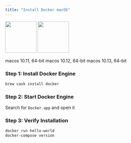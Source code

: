 ```yaml
---
title: "Install Docker macOS"
---
```


<img src="/images/docker.png" height="100">
<img src="/images/macos.png" height="100">

<span class="w3-tag w3-green">macos 10.11, 64-bit</span>
<span class="w3-tag w3-green">macos 10.12, 64-bit</span>
<span class="w3-tag w3-green">macos 10.13, 64-bit</span>

### Step 1: Install Docker Engine

```sh
brew cask install docker
```

### Step 2: Start Docker Engine

Search for `Docker.app` and open it

### Step 3: Verify Installation

```sh
docker run hello-world
docker-compose version
```